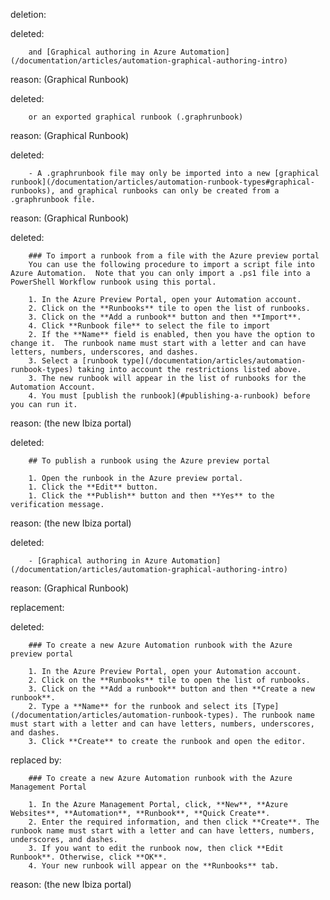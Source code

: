 deletion:

deleted:

		and [Graphical authoring in Azure Automation](/documentation/articles/automation-graphical-authoring-intro)

reason: (Graphical Runbook)

deleted:

		or an exported graphical runbook (.graphrunbook)

reason: (Graphical Runbook)

deleted:

		- A .graphrunbook file may only be imported into a new [graphical runbook](/documentation/articles/automation-runbook-types#graphical-runbooks), and graphical runbooks can only be created from a .graphrunbook file.

reason: (Graphical Runbook)

deleted:

		### To import a runbook from a file with the Azure preview portal
		You can use the following procedure to import a script file into Azure Automation.  Note that you can only import a .ps1 file into a PowerShell Workflow runbook using this portal.
		
		1. In the Azure Preview Portal, open your Automation account. 
		2. Click on the **Runbooks** tile to open the list of runbooks.
		3. Click on the **Add a runbook** button and then **Import**.
		4. Click **Runbook file** to select the file to import
		2. If the **Name** field is enabled, then you have the option to change it.  The runbook name must start with a letter and can have letters, numbers, underscores, and dashes.
		3. Select a [runbook type](/documentation/articles/automation-runbook-types) taking into account the restrictions listed above.
		3. The new runbook will appear in the list of runbooks for the Automation Account.
		4. You must [publish the runbook](#publishing-a-runbook) before you can run it.

reason: (the new Ibiza portal)

deleted:

		## To publish a runbook using the Azure preview portal
		
		1. Open the runbook in the Azure preview portal.
		1. Click the **Edit** button.
		1. Click the **Publish** button and then **Yes** to the verification message.

reason: (the new Ibiza portal)

deleted:

		- [Graphical authoring in Azure Automation](/documentation/articles/automation-graphical-authoring-intro)

reason: (Graphical Runbook)

replacement:

deleted:

		### To create a new Azure Automation runbook with the Azure preview portal
		
		1. In the Azure Preview Portal, open your Automation account. 
		2. Click on the **Runbooks** tile to open the list of runbooks.
		3. Click on the **Add a runbook** button and then **Create a new runbook**.
		2. Type a **Name** for the runbook and select its [Type](/documentation/articles/automation-runbook-types). The runbook name must start with a letter and can have letters, numbers, underscores, and dashes.
		3. Click **Create** to create the runbook and open the editor.

replaced by:

		### To create a new Azure Automation runbook with the Azure Management Portal
		
		1. In the Azure Management Portal, click, **New**, **Azure Websites**, **Automation**, **Runbook**, **Quick Create**.
		2. Enter the required information, and then click **Create**. The runbook name must start with a letter and can have letters, numbers, underscores, and dashes.
		3. If you want to edit the runbook now, then click **Edit Runbook**. Otherwise, click **OK**.
		4. Your new runbook will appear on the **Runbooks** tab.

reason: (the new Ibiza portal)

